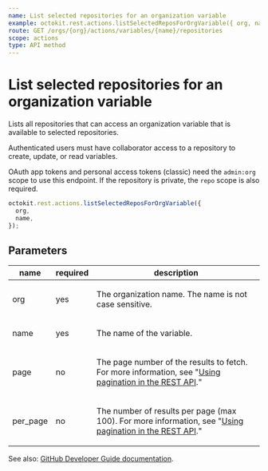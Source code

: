 ```yaml
---
name: List selected repositories for an organization variable
example: octokit.rest.actions.listSelectedReposForOrgVariable({ org, name })
route: GET /orgs/{org}/actions/variables/{name}/repositories
scope: actions
type: API method
---
```


# List selected repositories for an organization variable

Lists all repositories that can access an organization variable
that is available to selected repositories.

Authenticated users must have collaborator access to a repository to create, update, or read variables.

OAuth app tokens and personal access tokens (classic) need the `admin:org` scope to use this endpoint. If the repository is private, the `repo` scope is also required.

```js
octokit.rest.actions.listSelectedReposForOrgVariable({
  org,
  name,
});
```

## Parameters

<table>
  <thead>
    <tr>
      <th>name</th>
      <th>required</th>
      <th>description</th>
    </tr>
  </thead>
  <tbody>
    <tr><td>org</td><td>yes</td><td>

The organization name. The name is not case sensitive.

</td></tr>
<tr><td>name</td><td>yes</td><td>

The name of the variable.

</td></tr>
<tr><td>page</td><td>no</td><td>

The page number of the results to fetch. For more information, see "[Using pagination in the REST API](https://docs.github.com/rest/using-the-rest-api/using-pagination-in-the-rest-api)."

</td></tr>
<tr><td>per_page</td><td>no</td><td>

The number of results per page (max 100). For more information, see "[Using pagination in the REST API](https://docs.github.com/rest/using-the-rest-api/using-pagination-in-the-rest-api)."

</td></tr>
  </tbody>
</table>

See also: [GitHub Developer Guide documentation](https://docs.github.com/rest/actions/variables#list-selected-repositories-for-an-organization-variable).

